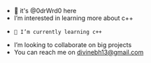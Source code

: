 - 👋 it's @0drWrd0 here
-  I’m interested in learning more about c++
-     🌱 I’m currently learning c++
-  I’m looking to collaborate on big projects 
- You can reach me on divinebh13@gmail.com
